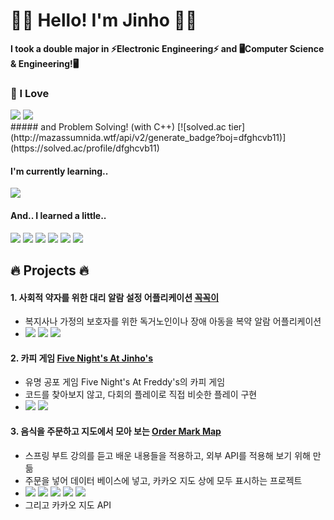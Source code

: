 🙋‍♂️ Hello! I'm Jinho 🙋‍♂️
==



**I took a double major in ⚡Electronic Engineering⚡ and 🖥️Computer Science & Engineering!🖥️**    


### 🌱 I Love 

<img src="https://img.shields.io/badge/C++-00599C?style=for-the-badge&logo=c%2B%2B&logoColor=white">
<img src="https://img.shields.io/badge/java-007396?style=for-the-badge&logo=java&logoColor=white">
<br>
##### and Problem Solving! (with C++)
[![solved.ac tier](http://mazassumnida.wtf/api/v2/generate_badge?boj=dfghcvb11)](https://solved.ac/profile/dfghcvb11)

#### I'm currently learning..
<img src="https://img.shields.io/badge/mysql-4479A1?style=for-the-badge&logo=mysql&logoColor=white">



#### And.. I learned a little..
<img src="https://img.shields.io/badge/C-A8B9CC?style=for-the-badge&logo=C&logoColor=white">
<img src="https://img.shields.io/badge/C Sharp-239120?style=for-the-badge&logo=c sharp&logoColor=white">
<img src="https://img.shields.io/badge/androidstudio-3DDC84?style=for-the-badge&logo=androidstudio&logoColor=white">
<img src="https://img.shields.io/badge/firebase-FFCA28?style=for-the-badge&logo=firebase&logoColor=white">
<img src="https://img.shields.io/badge/springboot-6DB33F?style=for-the-badge&logo=springboot&logoColor=white">
<img src="https://img.shields.io/badge/Unity3D-181717?style=for-the-badge&logo=unity&logoColor=white">


## 🔥 Projects 🔥

#### 1. 사회적 약자를 위한 대리 알람 설정 어플리케이션 [<U>꼭꼭이</U>][KkokKkogi]
[KkokKkogi]: https://github.com/binary-ho/KkokKkogi "Go KkokKkogi"

- 복지사나 가정의 보호자를 위한 독거노인이나 장애 아동을 복약 알람 어플리케이션  
- <img src="https://img.shields.io/badge/java-007396?style=for-the-badge&logo=java&logoColor=white"> <img src="https://img.shields.io/badge/androidstudio-3DDC84?style=for-the-badge&logo=androidstudio&logoColor=white"> <img src="https://img.shields.io/badge/firebase-FFCA28?style=for-the-badge&logo=firebase&logoColor=white">


#### 2. 카피 게임 [<U>Five Night's At Jinho's</U>][FiveNightsAtJinhos]
[FiveNightsAtJinhos]: https://github.com/binary-ho/Five-Nights-at-Jinho-s "Go FiveNightsAtJinhos"

- 유명 공포 게임 Five Night's At Freddy's의 카피 게임
- 코드를 찾아보지 않고, 다회의 플레이로 직접 비슷한 플레이 구현
- <img src="https://img.shields.io/badge/C Sharp-239120?style=for-the-badge&logo=c sharp&logoColor=white"> <img src="https://img.shields.io/badge/Unity3D-181717?style=for-the-badge&logo=unity&logoColor=white">


#### 3. 음식을 주문하고 지도에서 모아 보는 [<U>Order Mark Map</U>][OrderMarkMap]
[OrderMarkMap]: https://github.com/binary-ho/order-mark-map "Go OrderMarkMap"

- 스프링 부트 강의를 듣고 배운 내용들을 적용하고, 외부 API를 적용해 보기 위해 만듦
- 주문을 넣어 데이터 베이스에 넣고, 카카오 지도 상에 모두 표시하는 프로젝트
- <img src="https://img.shields.io/badge/java-007396?style=for-the-badge&logo=java&logoColor=white"> <img src="https://img.shields.io/badge/springboot-6DB33F?style=for-the-badge&logo=springboot&logoColor=white">  <img src="https://img.shields.io/badge/javascript-F7DF1E?style=for-the-badge&logo=javascript&logoColor=black">  <img src="https://img.shields.io/badge/Thymeleaf-005F0F?style=for-the-badge&logo=Thymeleaf&logoColor=black"> <img src="https://img.shields.io/badge/H2-2E9FFF?style=for-the-badge&logo=&logoColor=black"> 
- 그리고 카카오 지도 API

<!--
**binary-ho/binary-ho** is a ✨ _special_ ✨ repository because its `README.md` (this file) appears on your GitHub profile.

Here are some ideas to get you started:

- 🔭 I’m currently working on ...
- 🌱 I’m currently learning ...
- 👯 I’m looking to collaborate on ...
- 🤔 I’m looking for help with ...
- 💬 Ask me about ...
- 📫 How to reach me: ...
- 😄 Pronouns: ...
- ⚡ Fun fact: ...
--->
